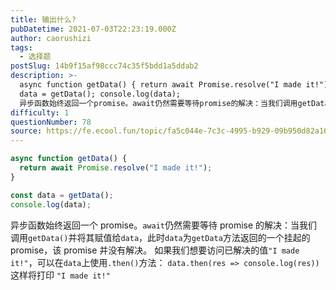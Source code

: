 ```yaml
---
title: 输出什么?
pubDatetime: 2021-07-03T22:23:19.000Z
author: caorushizi
tags:
  - 选择题
postSlug: 14b9f15af98ccc74c35f5bdd1a5ddab2
description: >-
  async function getData() { return await Promise.resolve("I made it!"); } const
  data = getData(); console.log(data);
  异步函数始终返回一个promise。await仍然需要等待promise的解决：当我们调用getData()并将其赋值给data，此时data为getData方法返回的
difficulty: 1
questionNumber: 78
source: https://fe.ecool.fun/topic/fa5c044e-7c3c-4995-b929-09b950d82a16
---
```


```javascript
async function getData() {
  return await Promise.resolve("I made it!");
}

const data = getData();
console.log(data);
```

异步函数始终返回一个 promise。`await`仍然需要等待 promise 的解决：当我们调用`getData()`并将其赋值给`data`，此时`data`为`getData`方法返回的一个挂起的 promise，该 promise 并没有解决。
如果我们想要访问已解决的值`"I made it!"`，可以在`data`上使用`.then()`方法：
`data.then(res => console.log(res))`
这样将打印 `"I made it!"`
